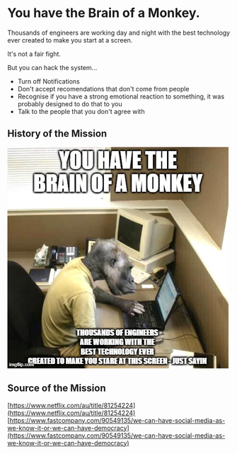 # You have the Brain of a Monkey.

Thousands of engineers are working day and night with the best technology ever created to make you start at a screen.

It's not a fair fight.

But you can hack the system...

* Turn off Notifications
* Don't accept recomendations that don't come from people
* Recognise if you have a strong emotional reaction to something, it was probably designed to do that to you
* Talk to the people that you don't agree with

## History of the Mission
![Meme 1](/meme1.jpg)

## Source of the Mission
[https://www.netflix.com/au/title/81254224](https://www.netflix.com/au/title/81254224)
[https://www.fastcompany.com/90549135/we-can-have-social-media-as-we-know-it-or-we-can-have-democracy](https://www.fastcompany.com/90549135/we-can-have-social-media-as-we-know-it-or-we-can-have-democracy)
